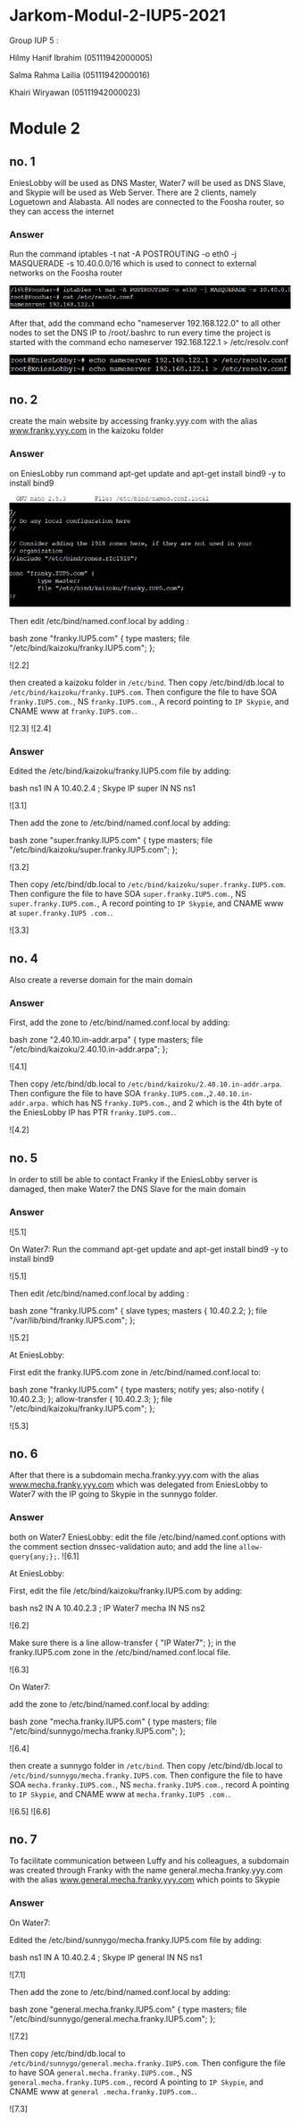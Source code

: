 # Jarkom-Modul-2-IUP5-2021

Group IUP 5 :

Hilmy Hanif Ibrahim (05111942000005)

Salma Rahma Lailia  (05111942000016)

Khairi Wiryawan     (05111942000023)


# Module 2

## no. 1

EniesLobby will be used as DNS Master, Water7 will be used as DNS Slave, and Skypie will be used as Web Server. There are 2 clients, namely Loguetown and Alabasta. All nodes are connected to the Foosha router, so they can access the internet

### Answer

Run the command iptables -t nat -A POSTROUTING -o eth0 -j MASQUERADE -s 10.40.0.0/16 which is used to connect to external networks on the Foosha router

![alt text](https://github.com/salmalailia/Jarkom-Modul-2-IUP5-2021/blob/a95b52fdbf8c0bcde51daede3c2f565aeae56019/ss/1.0.jpeg)


After that, add the command echo "nameserver 192.168.122.0" to all other nodes to set the DNS IP to /root/.bashrc to run every time the project is started with the command echo nameserver 192.168.122.1 > /etc/resolv.conf

![alt text](https://github.com/salmalailia/Jarkom-Modul-2-IUP5-2021/blob/a95b52fdbf8c0bcde51daede3c2f565aeae56019/ss/1.1.jpeg)

## no. 2

create the main website by accessing franky.yyy.com with the alias www.franky.yyy.com in the kaizoku folder

### Answer

on EniesLobby run command apt-get update and apt-get install bind9 -y to install bind9

![alt text](https://github.com/salmalailia/Jarkom-Modul-2-IUP5-2021/blob/a95b52fdbf8c0bcde51daede3c2f565aeae56019/ss/2.1.jpg)

Then edit /etc/bind/named.conf.local by adding :

bash
     zone "franky.IUP5.com" {
             type masters;
             file "/etc/bind/kaizoku/franky.IUP5.com";
     };

![2.2]

then created a kaizoku folder in `/etc/bind`. Then copy /etc/bind/db.local to `/etc/bind/kaizoku/franky.IUP5.com`. Then configure the file to have SOA `franky.IUP5.com.`, NS `franky.IUP5.com.`, A record pointing to `IP Skypie`, and CNAME www at `franky.IUP5.com.`.

![2.3]
![2.4]

### Answer

Edited the /etc/bind/kaizoku/franky.IUP5.com file by adding:

bash
         ns1 IN A 10.40.2.4 ; Skype IP
         super IN NS ns1


![3.1]

Then add the zone to /etc/bind/named.conf.local by adding:

bash
     zone "super.franky.IUP5.com" {
             type masters;
             file "/etc/bind/kaizoku/super.franky.IUP5.com";
     };


![3.2]

Then copy /etc/bind/db.local to `/etc/bind/kaizoku/super.franky.IUP5.com`. Then configure the file to have SOA `super.franky.IUP5.com.`, NS `super.franky.IUP5.com.`, A record pointing to `IP Skypie`, and CNAME www at `super.franky.IUP5 .com.`.

![3.3]

## no. 4

Also create a reverse domain for the main domain

### Answer

First, add the zone to /etc/bind/named.conf.local by adding:

bash
     zone "2.40.10.in-addr.arpa" {
             type masters;
             file "/etc/bind/kaizoku/2.40.10.in-addr.arpa";
     };

![4.1]

Then copy /etc/bind/db.local to `/etc/bind/kaizoku/2.40.10.in-addr.arpa`. Then configure the file to have SOA `franky.IUP5.com.`,`2.40.10.in-addr.arpa.` which has NS `franky.IUP5.com.`, and 2 which is the 4th byte of the EniesLobby IP has PTR `franky.IUP5.com.`.

![4.2]

## no. 5

In order to still be able to contact Franky if the EniesLobby server is damaged, then make Water7 the DNS Slave for the main domain

### Answer

![5.1]

On Water7:
Run the command apt-get update and apt-get install bind9 -y to install bind9

![5.1]

Then edit /etc/bind/named.conf.local by adding :

bash
     zone "franky.IUP5.com" {
         slave types;
         masters { 10.40.2.2; };
         file "/var/lib/bind/franky.IUP5.com";
     };

![5.2]

At EniesLobby:

First edit the franky.IUP5.com zone in /etc/bind/named.conf.local to:

bash
     zone "franky.IUP5.com" {
             type masters;
             notify yes;
             also-notify { 10.40.2.3; };
             allow-transfer { 10.40.2.3; };
             file "/etc/bind/kaizoku/franky.IUP5.com";
     };

![5.3]

## no. 6

After that there is a subdomain mecha.franky.yyy.com with the alias www.mecha.franky.yyy.com which was delegated from EniesLobby to Water7 with the IP going to Skypie in the sunnygo folder.

### Answer

both on Water7 EniesLobby:
edit the file /etc/bind/named.conf.options with the comment section dnssec-validation auto; and add the line `allow-query{any;};`.
![6.1]

At EniesLobby:

First, edit the file /etc/bind/kaizoku/franky.IUP5.com by adding:

bash
        ns2 IN A 10.40.2.3 ; IP Water7
        mecha IN NS ns2

![6.2]

Make sure there is a line allow-transfer { "IP Water7"; }; in the franky.IUP5.com zone in the /etc/bind/named.conf.local file.

![6.3]

On Water7:

add the zone to /etc/bind/named.conf.local by adding:

bash
    zone "mecha.franky.IUP5.com" {
            type masters;
            file "/etc/bind/sunnygo/mecha.franky.IUP5.com";
    };

![6.4]

then create a sunnygo folder in `/etc/bind`. Then copy /etc/bind/db.local to `/etc/bind/sunnygo/mecha.franky.IUP5.com`. Then configure the file to have SOA `mecha.franky.IUP5.com.`, NS `mecha.franky.IUP5.com.`, record A pointing to `IP Skypie`, and CNAME www at `mecha.franky.IUP5 .com.`.

![6.5]
![6.6]

## no. 7

To facilitate communication between Luffy and his colleagues, a subdomain was created through Franky with the name general.mecha.franky.yyy.com with the alias www.general.mecha.franky.yyy.com which points to Skypie

### Answer

On Water7:

Edited the /etc/bind/sunnygo/mecha.franky.IUP5.com file by adding:

bash
         ns1 IN A 10.40.2.4 ; Skype IP
         general IN NS ns1

![7.1]

Then add the zone to /etc/bind/named.conf.local by adding:

bash
     zone "general.mecha.franky.IUP5.com" {
             type masters;
             file "/etc/bind/sunnygo/general.mecha.franky.IUP5.com";
     };

![7.2]

Then copy /etc/bind/db.local to `/etc/bind/sunnygo/general.mecha.franky.IUP5.com`. Then configure the file to have SOA `general.mecha.franky.IUP5.com.`, NS `general.mecha.franky.IUP5.com.`, record A pointing to `IP Skypie`, and CNAME www at `general .mecha.franky.IUP5.com.`.

![7.3]
